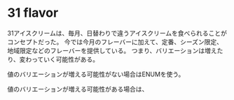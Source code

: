 # 31 flavor

31アイスクリームは、毎月、日替わりで違うアイスクリームを食べられることがコンセプトだった。
今では今月のフレーバーに加えて、定番、シーズン限定、地域限定などのフレーバーを提供している。
つまり、バリエーションは増えたり、変わっていく可能性がある。

値のバリエーションが増える可能性がない場合はENUMを使う。

値のバリエーションが増える可能性がある場合は、
